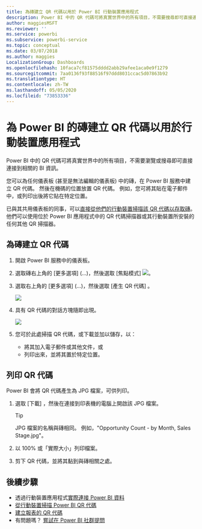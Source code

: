 ```yaml
---
title: 為磚建立 QR 代碼以用於 Power BI 行動裝置應用程式
description: Power BI 中的 QR 代碼可將真實世界中的所有項目，不需要搜尋即可直接連接到 Power BI 行動應用程式中的相關 BI 資訊。
author: maggiesMSFT
ms.reviewer: ''
ms.service: powerbi
ms.subservice: powerbi-service
ms.topic: conceptual
ms.date: 03/07/2018
ms.author: maggies
LocalizationGroup: Dashboards
ms.openlocfilehash: 10faca7cf81575dddd2abb29afee1aca0e9f1279
ms.sourcegitcommit: 7aa0136f93f88516f97ddd8031ccac5d07863b92
ms.translationtype: HT
ms.contentlocale: zh-TW
ms.lasthandoff: 05/05/2020
ms.locfileid: "73853336"
---
```

# <a name="create-a-qr-code-for-a-tile-in-power-bi-to-use-in-the-mobile-apps"></a>為 Power BI 的磚建立 QR 代碼以用於行動裝置應用程式
Power BI 中的 QR 代碼可將真實世界中的所有項目，不需要瀏覽或搜尋即可直接連接到相關的 BI 資訊。

您可以為任何儀表板 (甚至是無法編輯的儀表板) 中的磚，在 Power BI 服務中建立 QR 代碼。 然後在機碼的位置放置 QR 代碼。 例如，您可將其貼在電子郵件中，或列印出後將它貼在特定位置。 

已與其共用儀表板的同事，可以[直接從他們的行動裝置掃描該 QR 代碼以存取磚](consumer/mobile/mobile-apps-qr-code.md)。 他們可以使用位於 Power BI 應用程式中的 QR 代碼掃描器或其行動裝置所安裝的任何其他 QR 掃描器。


## <a name="create-a-qr-code-for-a-tile"></a>為磚建立 QR 代碼
1. 開啟 Power BI 服務中的儀表板。
2. 選取磚右上角的 [更多選項]  (...)，然後選取 [焦點模式]  ![](media/service-create-qr-code-for-tile/fullscreen-icon.jpg)。
3. 選取右上角的 [更多選項]  (...)，然後選取 [產生 QR 代碼]  。 
   
    ![](media/service-create-qr-code-for-tile/power-bi-create-qr-code-tile.png)
4. 具有 QR 代碼的對話方塊隨即出現。 
   
    ![](media/service-create-qr-code-for-tile/pbi_qrcode_opportunity_count.png)
5. 您可於此處掃描 QR 代碼，或下載並加以儲存，以： 
   
   * 將其加入電子郵件或其他文件，或 
   * 列印出來，並將其置於特定位置。 

## <a name="print-the-qr-code"></a>列印 QR 代碼
Power BI 會將 QR 代碼產生為 JPG 檔案，可供列印。 

1. 選取 [下載]  ，然後在連接到印表機的電腦上開啟該 JPG 檔案。  
   
   > [!TIP]
   > JPG 檔案的名稱與磚相同。 例如，"Opportunity Count - by Month, Sales Stage.jpg"。
   > 
   > 
2. 以 100% 或「實際大小」列印檔案。  
3. 剪下 QR 代碼，並將其黏到與磚相關之處。 

## <a name="next-steps"></a>後續步驟
* 透過行動裝置應用程式[實際連接 Power BI 資料](consumer/mobile/mobile-apps-data-in-real-world-context.md)
* [從行動裝置掃描 Power BI QR 代碼](consumer/mobile/mobile-apps-qr-code.md)
* [建立報表的 QR 代碼](service-create-qr-code-for-report.md)
* 有問題嗎？ [嘗試在 Power BI 社群提問](https://community.powerbi.com/)

